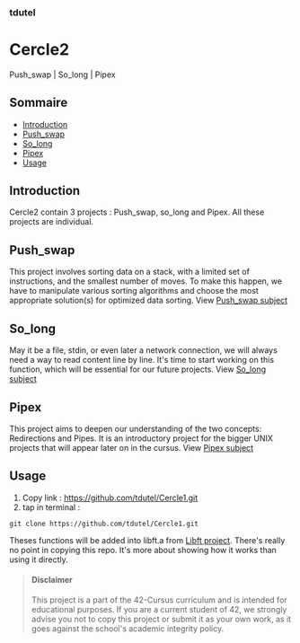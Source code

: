 ### tdutel
# Cercle2
Push_swap | So_long | Pipex

## Sommaire

- [Introduction](#introduction)
- [Push_swap](#pushswap)
- [So_long](#solong)
- [Pipex](#pipex)
- [Usage](#usage)

## Introduction <a name="introduction"></a>

Cercle2 contain 3 projects : Push_swap, so_long and Pipex. All these projects are individual.

## Push_swap <a name="pushswap"></a>

This project involves sorting data on a stack, with a limited set of instructions, and the smallest number of moves. To make this happen, we have to manipulate various sorting algorithms and choose the most appropriate solution(s) for optimized data sorting. View [Push_swap subject](https://github.com/tdutel/Cercle1/blob/main/ft_printf/en.subject.pdf)

## So_long <a name="solong"></a>

May it be a file, stdin, or even later a network connection, we will always need a way to read content line by line. It's time to start working on this function, which will be essential for our future projects. View [So_long subject](https://github.com/tdutel/Cercle1/blob/main/get_next_line/en.subject.pdf)

## Pipex <a name="pipex"></a>

This project aims to deepen our understanding of the two concepts: Redirections and Pipes. It is an introductory project for the bigger UNIX projects that will appear later on in the cursus. View [Pipex subject](https://github.com/tdutel/Cercle1/blob/main/Born2beRoot/en.subject.pdf)

## Usage <a name="usage"></a>

1. Copy link : https://github.com/tdutel/Cercle1.git
2. tap in terminal :
```
git clone https://github.com/tdutel/Cercle1.git
```
Theses functions will be added into libft.a from [Libft project](https://github.com/tdutel/Cercle0). There's really no point in copying this repo. It's more about showing how it works than using it directly.

> #### Disclaimer
> This project is a part of the 42-Cursus curriculum and is intended for educational purposes. If you are a current student of 42, we strongly advise you not to copy this project or submit it as your own work, as it goes against the school's academic integrity policy.
